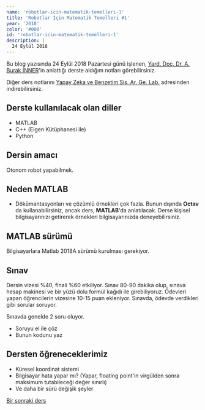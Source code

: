 ```yaml
---
name: 'robotlar-icin-matematik-temelleri-1'
title: 'Robotlar İçin Matematik Temelleri #1'
year: '2018'
color: '#000'
id: 'robotlar-icin-matematik-temelleri-1'
description: |
  24 Eylül 2018
---
```


Bu blog yazısında 24 Eylül 2018 Pazartesi günü işlenen, [Yard. Doç. Dr. A. Burak İNNER]'in anlattığı derste aldığım notları görebilirsiniz. 

Diğer ders notlarını [Yapay Zeka ve Benzetim Sis. Ar. Ge. Lab.] adresinden indirebilirsiniz.

## Derste kullanılacak olan diller
- MATLAB
- C++ (Eigen Kütüphanesi ile)
- Python

## Dersin amacı
Otonom robot yapabilmek.

## Neden MATLAB
- Dökümantasyonları ve çözümlü örnekleri çok fazla. Bunun dışında **Octav** da kullanabilirsiniz, ancak ders, **MATLAB**'da anlatılacak. Derse kişisel bilgisayarınızı getirerek örnekleri bilgisayarınızda deneyebilirsiniz.

## MATLAB sürümü
Bilgisayarlara Matlab 2018A sürümü kurulması gerekiyor.

## Sınav
Dersin vizesi %40, finali %60 etkiliyor. Sınav 80-90 dakika olup, sınava hesap makinesi ve bir yüzü dolu formül kağıdı ile girebiliyoruz. Ödevleri yapan öğrencilerin vizesine 10-15 puan ekleniyor. Sınavda, ödevde verdikleri gibi sorular soruyor.

Sınavda genelde 2 soru oluyor. 
- Soruyu el ile çöz
- Bunun kodunu yaz

## Dersten öğreneceklerimiz
- Küresel koordinat sistemi
- Bilgisayar hata yapar mı? (Yapar, floating point'in virgülden sonra maksimum tutabileceği değer sınırlı)
- Ve daha bir sürü değişik şeyler

[Bir sonraki ders]

[Yard. Doç. Dr. A. Burak İNNER]:http://akademikpersonel.kocaeli.edu.tr/binner/
[Yapay Zeka ve Benzetim Sis. Ar. Ge. Lab.]:http://yapbenzet.kocaeli.edu.tr/robotlar-icin-matematik-temelleri/
[Uzaktan Eğitim Araştırma ve Uygulama Merkezi]:http://edestek.kocaeli.edu.tr/
[Bir sonraki ders]:/robotlar-icin-matematik-temelleri-2